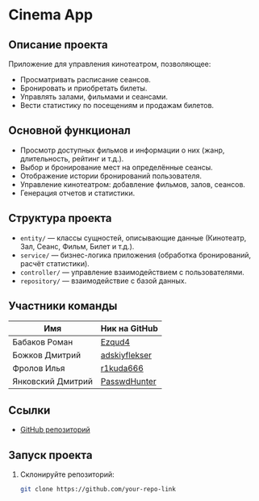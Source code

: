 # Cinema App

## Описание проекта
Приложение для управления кинотеатром, позволяющее:
- Просматривать расписание сеансов.
- Бронировать и приобретать билеты.
- Управлять залами, фильмами и сеансами.
- Вести статистику по посещениям и продажам билетов.

## Основной функционал
- Просмотр доступных фильмов и информации о них (жанр, длительность, рейтинг и т.д.).
- Выбор и бронирование мест на определённые сеансы.
- Отображение истории бронирований пользователя.
- Управление кинотеатром: добавление фильмов, залов, сеансов.
- Генерация отчетов и статистики.

## Структура проекта
- `entity/` — классы сущностей, описывающие данные (Кинотеатр, Зал, Сеанс, Фильм, Билет и т.д.).
- `service/` — бизнес-логика приложения (обработка бронирований, расчёт статистики).
- `controller/` — управление взаимодействием с пользователями.
- `repository/` — взаимодействие с базой данных.

## Участники команды
| Имя                 |  Ник на GitHub                                   |
|---------------------|--------------------------------------------------|
| Бабаков Роман       | [Ezqud4](https://github.com/Ezqud4)              |
| Божков Дмитрий      | [adskiyflekser](https://github.com/adskiyflekser)|       
| Фролов Илья         | [r1kuda666](https://github.com/r1kuda666)        |
| Янковский Дмитрий   | [PasswdHunter](https://github.com/PasswdHunter)  |

## Ссылки
- [GitHub репозиторий](https://github.com/your-repo-link)

## Запуск проекта
1. Склонируйте репозиторий:
   ```bash
   git clone https://github.com/your-repo-link
   
